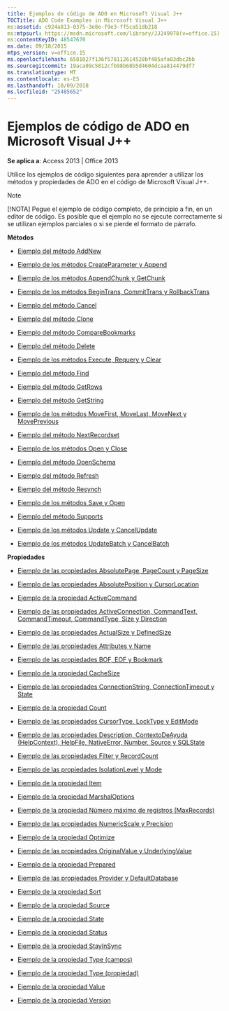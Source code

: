 ```yaml
---
title: Ejemplos de código de ADO en Microsoft Visual J++
TOCTitle: ADO Code Examples in Microsoft Visual J++
ms:assetid: c924a813-0375-3e8e-f9e3-ff5ca51db218
ms:mtpsurl: https://msdn.microsoft.com/library/JJ249978(v=office.15)
ms:contentKeyID: 48547670
ms.date: 09/18/2015
mtps_version: v=office.15
ms.openlocfilehash: 6581027f136f578112614528bf485afa03dbc2bb
ms.sourcegitcommit: 19aca09c5812cfb98b68b5d4604dcaa814479df7
ms.translationtype: MT
ms.contentlocale: es-ES
ms.lasthandoff: 10/09/2018
ms.locfileid: "25485652"
---
```

# <a name="ado-code-examples-in-microsoft-visual-j"></a>Ejemplos de código de ADO en Microsoft Visual J++


**Se aplica a**: Access 2013 | Office 2013

Utilice los ejemplos de código siguientes para aprender a utilizar los métodos y propiedades de ADO en el código de Microsoft Visual J++.


> [!NOTE]
> [!NOTA] Pegue el ejemplo de código completo, de principio a fin, en un editor de código. Es posible que el ejemplo no se ejecute correctamente si se utilizan ejemplos parciales o si se pierde el formato de párrafo.



**Métodos**

  - [Ejemplo del método AddNew](addnew-method-example-vj.md)

  - [Ejemplo de los métodos CreateParameter y Append](append-and-createparameter-methods-example-vj.md)

  - [Ejemplo de los métodos AppendChunk y GetChunk](appendchunk-and-getchunk-methods-example-vj.md)

  - [Ejemplo de los métodos BeginTrans, CommitTrans y RollbackTrans](begintrans-committrans-and-rollbacktrans-methods-example-vj.md)

  - [Ejemplo del método Cancel](cancel-method-example-vj.md)

  - [Ejemplo del método Clone](clone-method-example-vj.md)

  - [Ejemplo del método CompareBookmarks](comparebookmarks-method-example-vj.md)

  - [Ejemplo del método Delete](delete-method-example-vj.md)

  - [Ejemplo de los métodos Execute, Requery y Clear](execute-requery-and-clear-methods-example-vj.md)

  - [Ejemplo del método Find](find-method-example-vj.md)

  - [Ejemplo del método GetRows](getrows-method-example-vj.md)

  - [Ejemplo del método GetString](getstring-method-example-vj.md)

  - [Ejemplo de los métodos MoveFirst, MoveLast, MoveNext y MovePrevious](movefirst-movelast-movenext-and-moveprevious-methods-example-vj.md)

  - [Ejemplo del método NextRecordset](nextrecordset-method-example-vj.md)

  - [Ejemplo de los métodos Open y Close](open-and-close-methods-example-vj.md)

  - [Ejemplo del método OpenSchema](openschema-method-example-vj.md)

  - [Ejemplo del método Refresh](refresh-method-example-vj.md)

  - [Ejemplo del método Resynch](resync-method-example-vj.md)

  - [Ejemplo de los métodos Save y Open](save-and-open-methods-example-vj.md)

  - [Ejemplo del método Supports](supports-method-example-vj.md)

  - [Ejemplo de los métodos Update y CancelUpdate](update-and-cancelupdate-methods-example-vj.md)

  - [Ejemplo de los métodos UpdateBatch y CancelBatch](updatebatch-and-cancelbatch-methods-example-vj.md)

**Propiedades**

  - [Ejemplo de las propiedades AbsolutePage, PageCount y PageSize](absolutepage-pagecount-and-pagesize-properties-example-vj.md)

  - [Ejemplo de las propiedades AbsolutePosition y CursorLocation](absoluteposition-and-cursorlocation-properties-example-vj.md)

  - [Ejemplo de la propiedad ActiveCommand](activecommand-property-example-vj.md)

  - [Ejemplo de las propiedades ActiveConnection, CommandText, CommandTimeout, CommandType, Size y Direction](activeconnection-commandtext-commandtimeout-commandtype-size-and-direction-properties-example-vj.md)

  - [Ejemplo de las propiedades ActualSize y DefinedSize](actualsize-and-definedsize-properties-example-vj.md)

  - [Ejemplo de las propiedades Attributes y Name](attributes-and-name-properties-example-vj.md)

  - [Ejemplo de las propiedades BOF, EOF y Bookmark](bof-eof-and-bookmark-properties-example-vj.md)

  - [Ejemplo de la propiedad CacheSize](cachesize-property-example-vj.md)

  - [Ejemplo de las propiedades ConnectionString, ConnectionTimeout y State](connectionstring-connectiontimeout-and-state-properties-example-vj.md)

  - [Ejemplo de la propiedad Count](count-property-example-vj.md)

  - [Ejemplo de las propiedades CursorType, LockType y EditMode](cursortype-locktype-and-editmode-properties-example-vj.md)

  - [Ejemplo de las propiedades Description, ContextoDeAyuda (HelpContext), HelpFile, NativeError, Number, Source y SQLState](description-helpcontext-helpfile-nativeerror-number-source-and-sqlstate-properties-example-vj.md)

  - [Ejemplo de las propiedades Filter y RecordCount](filter-and-recordcount-properties-example-vj.md)

  - [Ejemplo de las propiedades IsolationLevel y Mode](isolationlevel-and-mode-properties-example-vj.md)

  - [Ejemplo de la propiedad Item](item-property-example-vj.md)

  - [Ejemplo de la propiedad MarshalOptions](marshaloptions-property-example-vj.md)

  - [Ejemplo de la propiedad Número máximo de registros (MaxRecords)](maxrecords-property-example-vj.md)

  - [Ejemplo de las propiedades NumericScale y Precision](numericscale-and-precision-properties-example-vj.md)

  - [Ejemplo de la propiedad Optimize](optimize-property-example-vj.md)

  - [Ejemplo de las propiedades OriginalValue y UnderlyingValue](originalvalue-and-underlyingvalue-properties-example-vj.md)

  - [Ejemplo de la propiedad Prepared](prepared-property-example-vj.md)

  - [Ejemplo de las propiedades Provider y DefaultDatabase](provider-and-defaultdatabase-properties-example-vj.md)

  - [Ejemplo de la propiedad Sort](sort-property-example-vj.md)

  - [Ejemplo de la propiedad Source](source-property-example-vj.md)

  - [Ejemplo de la propiedad State](state-property-example-vj.md)

  - [Ejemplo de la propiedad Status](status-property-example-vj.md)

  - [Ejemplo de la propiedad StayInSync](stayinsync-property-example-vj.md)

  - [Ejemplo de la propiedad Type (campos)](https://msdn.microsoft.com/library/jj250207\(v=office.15\))

  - [Ejemplo de la propiedad Type (propiedad)](https://msdn.microsoft.com/library/jj249182\(v=office.15\))

  - [Ejemplo de la propiedad Value](value-property-example-vj.md)

  - [Ejemplo de la propiedad Version](version-property-example-vj.md)

